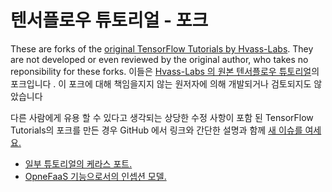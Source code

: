 # 텐서플로우 튜토리얼 - 포크

These are forks of the [original TensorFlow Tutorials by Hvass-Labs](https://github.com/Hvass-Labs/TensorFlow-Tutorials).
They are not developed or even reviewed by the original author, who takes no reponsibility for these forks.
이들은 [Hvass-Labs 의 원본 텐서플로우 튜토리얼](https://github.com/Hvass-Labs/TensorFlow-Tutorials)의 포크입니다 . 이 포크에 대해 책임을지지 않는 원저자에 의해 개발되거나 검토되지도 않았습니다

다른 사람에게 유용 할 수 있다고 생각되는 상당한 수정 사항이 포함 된 TensorFlow Tutorials의 포크를 만든 경우 GitHub 에서 링크와 간단한 설명과 함께 [새 이슈를 여세요.](https://github.com/Hvass-Labs/TensorFlow-Tutorials/issues)

* [일부 튜토리얼의 케라스 포트.](https://github.com/chidochipotle/TensorFlow-Tutorials)
* [OpneFaaS 기능으로서의 인셉션 모델.](https://github.com/faas-and-furious/inception-function)
